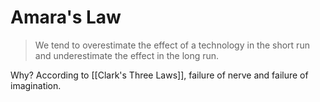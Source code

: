 # Amara's Law
> We tend to overestimate the effect of a technology in the short run and underestimate the effect in the long run.

Why? According to [[Clark's Three Laws]], failure of nerve and failure of imagination.